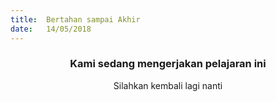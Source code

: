```yaml
---
title:  Bertahan sampai Akhir
date:   14/05/2018
---
```


### <center>Kami sedang mengerjakan pelajaran ini</center>
<center>Silahkan kembali lagi nanti</center>